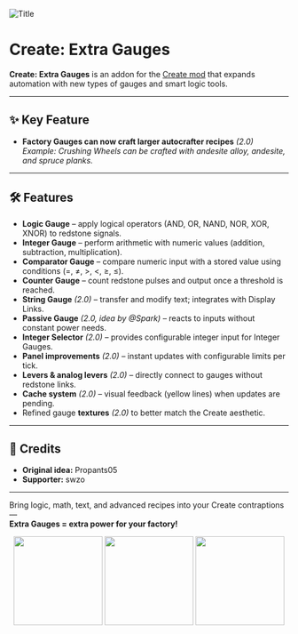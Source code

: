 ![Title](https://liukrast.net/assets/liukrast/textures/mod_title/extra_gauges.png)
# Create: Extra Gauges

**Create: Extra Gauges** is an addon for the [Create mod](https://github.com/Creators-of-Create/Create) that expands automation with new types of gauges and smart logic tools.

---

## ✨ Key Feature
- **Factory Gauges can now craft larger autocrafter recipes** *(2.0)*  
  *Example: Crushing Wheels can be crafted with andesite alloy, andesite, and spruce planks.*

---

## 🛠 Features
- **Logic Gauge** – apply logical operators (AND, OR, NAND, NOR, XOR, XNOR) to redstone signals.  
- **Integer Gauge** – perform arithmetic with numeric values (addition, subtraction, multiplication).  
- **Comparator Gauge** – compare numeric input with a stored value using conditions (=, ≠, >, <, ≥, ≤).  
- **Counter Gauge** – count redstone pulses and output once a threshold is reached.  
- **String Gauge** *(2.0)* – transfer and modify text; integrates with Display Links.  
- **Passive Gauge** *(2.0, idea by @Spark)* – reacts to inputs without constant power needs.  
- **Integer Selector** *(2.0)* – provides configurable integer input for Integer Gauges.  
- **Panel improvements** *(2.0)* – instant updates with configurable limits per tick.  
- **Levers & analog levers** *(2.0)* – directly connect to gauges without redstone links.  
- **Cache system** *(2.0)* – visual feedback (yellow lines) when updates are pending.  
- Refined gauge **textures** *(2.0)* to better match the Create aesthetic.  

---

## 🙌 Credits
- **Original idea:** Propants05  
- **Supporter:** swzo 

---

Bring logic, math, text, and advanced recipes into your Create contraptions —  
**Extra Gauges = extra power for your factory!**

<p align="center">
<a href="https://discord.gg/pvn8zg9bNY"><img src="http://play.liukrast.net/discord.png" onmouseover="this.src='http://play.liukrast.net/discord_hovered.png'" onmouseout="this.src='http://play.liukrast.net/discord.png'" width="160" style="image-rendering: pixelated"/></a>
<a href="https://modrinth.com/mod/extra-gauges"><img src="http://play.liukrast.net/modrinth.png" onmouseover="this.src='http://play.liukrast.net/modrinth_hovered.png'" onmouseout="this.src='http://play.liukrast.net/modrinth.png'" width="160" style="image-rendering: pixelated"/></a>
<a href="https://www.curseforge.com/minecraft/mc-mods/create-extra-gauges"><img src="http://play.liukrast.net/curseforge.png" onmouseover="this.src='http://play.liukrast.net/curseforge_hovered.png'" onmouseout="this.src='http://play.liukrast.net/curseforge.png'" width="160" style="image-rendering: pixelated"/></a>
</p>
